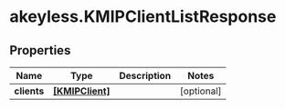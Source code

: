 # akeyless.KMIPClientListResponse

## Properties

Name | Type | Description | Notes
------------ | ------------- | ------------- | -------------
**clients** | [**[KMIPClient]**](KMIPClient.md) |  | [optional] 


